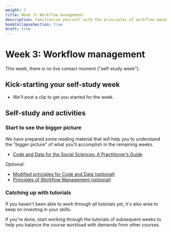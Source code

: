 ```yaml
---
weight: 3
title: Week 3) Workflow management
description: Familiarize yourself with the principles of workflow management to efficiently work on data-intensive research projects.
bookCollapseSection: true
draft: true
---
```


# Week 3: Workflow management

This week, there is no live contact moment ("self-study week").

<!--## Kick-starting your week
- In this short clip, we'll explain about the learning goals of this week, and point you to relevant material
-->

## Kick-starting your self-study week
- We'll post a clip to get you started for the week.

## Self-study and activities

### Start to see the bigger picture

We have prepared some reading material that will help you to understand the "bigger picture" of what you'll accomplish in the remaining weeks.

- [Code and Data for the Social Sciences: A Practitioner’s Guide](https://www.brown.edu/Research/Shapiro/pdfs/CodeAndData.pdf)

_Optional_:
- [Modified principles for Code and Data (optional)](https://www.shirokuriwaki.com/programming/project-organization.html)
- [Principles of Workflow Management (optional)](https://tsh-website.netlify.app/tutorials/project-setup/principles-of-project-setup-and-workflow-management/)

### Catching up with tutorials
If you haven't been able to work through all tutorials yet, it's also wise to keep on investing in your skills.

If you're done, start working through the tutorials of subsequent weeks to help you balance the course workload with demands from other courses.

<!--

- Work on tutorials from previous or subsequent weeks
<!--- Explore [Tilburg Science Hub](https://tilburgsciencehub.com) (e.g., )
-->
